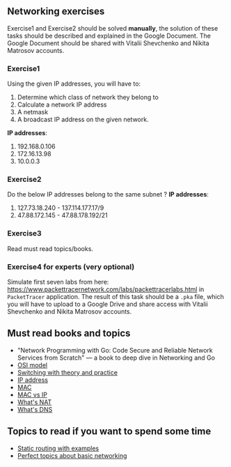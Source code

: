 ## Networking exercises
Exercise1 and Exercise2 should be solved **manually**, the solution of these tasks should be described and explained
in the Google Document. The Google Document should be shared with Vitalii Shevchenko and Nikita Matrosov accounts.

### Exercise1
Using the given IP addresses, you will have to:
1. Determine which class of network they belong to
2. Calculate a network IP address
3. A netmask
4. A broadcast IP address on the given network.

**IP addresses**:
1. 192.168.0.106
2. 172.16.13.98
3. 10.0.0.3

### Exercise2
Do the below IP addresses belong to the same subnet ?
**IP addresses**:
1. 127.73.18.240 - 137.114.177.17/9
2. 47.88.172.145 - 47.88.178.192/21

### Exercise3
Read must read topics/books.

### Exercise4 **for experts** (very optional)
Simulate first seven labs from here: https://www.packettracernetwork.com/labs/packettracerlabs.html in `PacketTracer` application.
The result of this task should be a `.pka` file, which you will have to upload to a Google Drive and share access with
Vitalii Shevchenko and Nikita Matrosov accounts.

## Must read books and topics 
* "Network Programming with Go: Code Secure and Reliable Network Services from Scratch" — a book to deep dive in Networking and Go
* [OSI model](https://levelup.gitconnected.com/functions-of-networking-system-osi-model-e596705f0f6c)
* [Switching with theory and practice](https://linkmeup.gitbook.io/sdsm/2.-switching)
* [IP address](https://habr.com/ru/post/129664/)
* [MAC](https://en.wikipedia.org/wiki/MAC_address)
* [MAC vs IP](https://medium.com/@eileenchu/mac-address-vs-ip-address-77915046c9a6)
* [What's NAT](https://habr.com/ru/post/583172/)
* [What's DNS](https://habr.com/ru/company/1cloud/blog/309018/)

## Topics to read if you want to spend some time
* [Static routing with examples](https://linkmeup.gitbook.io/sdsm/3.-static_routing)
* [Perfect topics about basic networking](https://habr.com/ru/users/solid_93/posts/)
